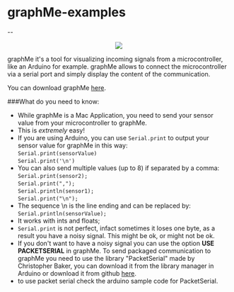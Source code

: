 # graphMe-examples
--
<div style="text-align:center">
<img  src="http://www.pierdr.com/img/icon-graphMe.png"></img>
</div>

graphMe it's a tool for visualizing incoming signals from a microcontroller, like an Arduino for example. graphMe allows to connect the microcontroller via a serial port and simply display the content of the communication.

You can download graphMe [here]().

###What do you need to know:
- While graphMe is a Mac Application, you need to send your sensor value from your microcontroller to graphMe. 
- This is _extremely_ easy!
- If you are using Arduino, you can use `Serial.print` to output your sensor value for graphMe in this way:<br>
`Serial.print(sensorValue)`<br>
`Serial.print('\n')`
- You can also send multiple values (up to 8) if separated by a comma:<br>
`Serial.print(sensor2);`<br>
  `Serial.print(",");`<br>
  `Serial.println(sensor1);`<br>
  `Serial.print("\n");`
- The sequence \n is the line ending and can be replaced by:
`Serial.println(sensorValue);`
- It works with ints and floats;
- `Serial.print` is not perfect, infact sometimes it loses one byte, as a result you have a noisy signal. This might be ok, or might not be ok.
- If you don't want to have a noisy signal you can use the option __USE PACKETSERIAL__ in graphMe. To send packaged communication to graphMe you need to use the library "PacketSerial" made by Christopher Baker, you can download it from the library manager in Arduino or download it from github [here](https://github.com/bakercp/PacketSerial).
- to use packet serial check the arduino sample code for PacketSerial.
  


